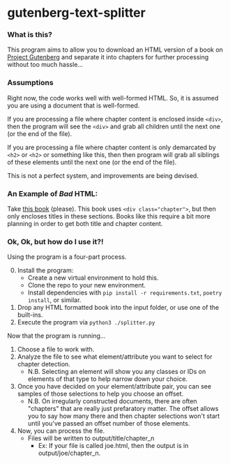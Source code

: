 # gutenberg-text-splitter

### What is this?

This program aims to allow you to download an HTML version of a book on [Project Gutenberg](https://www.gutenberg.org/) and separate it into chapters for further processing without too much hassle...

### Assumptions
Right now, the code works well with well-formed HTML.  So, it is assumed you are using a document that is well-formed.

If you are processing a file where chapter content is enclosed inside `<div>`, then the program will see the `<div>` and grab all children until the next one (or the end of the file).

If you are processing a file where chapter content is only demarcated by `<h2>` or `<h2>` or something like this, then then program will grab all siblings of these elements until the next one (or the end of the file).

This is not a perfect system, and improvements are being devised.

### An Example of _Bad_ HTML:

Take [this book](https://www.gutenberg.org/files/68033/68033-h/68033-h.htm) (please). This book uses `<div class="chapter">`, but then only encloses titles in these sections. Books like this require a bit more planning in order to get both title and chapter content.

### Ok, Ok, but how do I use it?!

Using the program is a four-part process.

0. Install the program:
    - Create a new virtual environment to hold this.
    - Clone the repo to your new environment.
    - Install dependencies with `pip install -r requirements.txt`, `poetry install`, or similar.
1. Drop any HTML formatted book into the input folder, or use one of the built-ins.
2. Execute the program via `python3 ./splitter.py`

Now that the program is running...

1. Choose a file to work with.
2. Analyze the file to see what element/attribute you want to select for chapter detection.
    - N.B. Selecting an element will show you any classes or IDs on elements of that type to help narrow down your choice.
3. Once you have decided on your element/attribute pair, you can see samples of those selections to help you choose an offset.
    - N.B. On irregularly constructed documents, there are often "chapters" that are really just prefaratory matter.  The offset allows you to say how many there and then chapter selections won't start until you've passed an offset number of those elements.
4. Now, you can process the file.
    - Files will be written to output/title/chapter_n
      - Ex: If your file is called joe.html, then the output is in output/joe/chapter_n.

